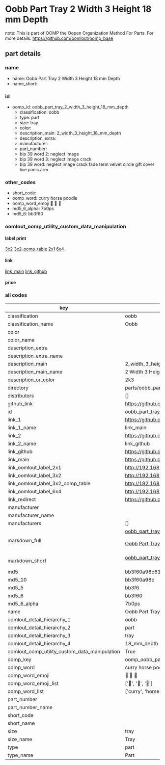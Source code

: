 # Oobb Part Tray 2 Width 3 Height 18 mm Depth  

note: This is part of OOMP the Oopen Organization Method For Parts. For more details: https://github.com/oomlout/oomp_base

##  part details
  







### name
* name: Oobb Part Tray 2 Width 3 Height 18 mm Depth
* name_short: 
### id
* oomp_id: oobb_part_tray_2_width_3_height_18_mm_depth
  * classification: oobb
  * type: part
  * size: tray
  * color: 
  * description_main: 2_width_3_height_18_mm_depth
  * description_extra: 
  * manufacturer: 
  * part_number: 
  * bip 39 word 2: neglect image
  * bip 39 word 3: neglect image crack
  * bip 39 word: neglect image crack fade term velvet circle gift cover live panic arm

### other_codes
* short_code: 
* oomp_word: curry horse poodle
* oomp_word_emoji :curry: :horse: :poodle:
* md5_6_alpha: 7b0ps
* md5_6: bb3f60






### oomlout_oomp_utility_custom_data_manipulation
#### label print
[3x2](http://192.168.1.245:1112/?label=oomp%207b0ps)
[3x2_oomp_table](http://192.168.1.108:1112/?label=oomp%207b0ps)
[2x1](http://192.168.1.242:1112/?label=oomp%207b0ps)
[6x4](http://192.168.1.55:1112/?label=oomp%207b0ps)    

#### link

[link_main](https://github.com/oomlout/oomlout_oomp_version_1_messy/tree/main/parts/oobb_part_tray_2_width_3_height_18_mm_depth) [link_github](https://github.com/oomlout/oomlout_oomp_version_1_messy/tree/main/parts/oobb_part_tray_2_width_3_height_18_mm_depth)                             

#### price







### all codes 
| key | value |  
| --- | --- |  
| classification | oobb |  
| classification_name | Oobb |  
| color |  |  
| color_name |  |  
| description_extra |  |  
| description_extra_name |  |  
| description_main | 2_width_3_height_18_mm_depth |  
| description_main_name | 2 Width 3 Height 18 mm Depth |  
| description_or_color | 2k3 |  
| directory | parts/oobb_part_tray_2_width_3_height_18_mm_depth |  
| distributors | [] |  
| github_link | https://github.com/oomlout/oomlout_oomp_part_src/tree/main/parts/oobb_part_tray_2_width_3_height_18_mm_depth |  
| id | oobb_part_tray_2_width_3_height_18_mm_depth |  
| link_1 | https://github.com/oomlout/oomlout_oomp_version_1_messy/tree/main/parts/oobb_part_tray_2_width_3_height_18_mm_depth |  
| link_1_name | link_main |  
| link_2 | https://github.com/oomlout/oomlout_oomp_version_1_messy/tree/main/parts/oobb_part_tray_2_width_3_height_18_mm_depth |  
| link_2_name | link_github |  
| link_github | https://github.com/oomlout/oomlout_oomp_version_1_messy/tree/main/parts/oobb_part_tray_2_width_3_height_18_mm_depth |  
| link_main | https://github.com/oomlout/oomlout_oomp_version_1_messy/tree/main/parts/oobb_part_tray_2_width_3_height_18_mm_depth |  
| link_oomlout_label_2x1 | http://192.168.1.242:1112/?label=oomp%207b0ps |  
| link_oomlout_label_3x2 | http://192.168.1.245:1112/?label=oomp%207b0ps |  
| link_oomlout_label_3x2_oomp_table | http://192.168.1.108:1112/?label=oomp%207b0ps |  
| link_oomlout_label_6x4 | http://192.168.1.55:1112/?label=oomp%207b0ps |  
| link_redirect | https://github.com/oomlout/oomlout_oomp_version_1_messy/tree/main/parts/oobb_part_tray_2_width_3_height_18_mm_depth |  
| manufacturer |  |  
| manufacturer_name |  |  
| manufacturers | [] |  
| markdown_full | [oobb_part_tray_2_width_3_height_18_mm_depth](none)<br>[](none)<br>[Oobb Part Tray 2 Width 3 Height 18 Mm Depth](none)<br><br> |  
| markdown_short | [oobb_part_tray_2_width_3_height_18_mm_depth](none)<br><br> |  
| md5 | bb3f60a98c61c527c86fb51c639c54a0 |  
| md5_10 | bb3f60a98c |  
| md5_5 | bb3f6 |  
| md5_6 | bb3f60 |  
| md5_6_alpha | 7b0ps |  
| name | Oobb Part Tray 2 Width 3 Height 18 mm Depth |  
| oomlout_detail_hierarchy_1 | oobb |  
| oomlout_detail_hierarchy_2 | part |  
| oomlout_detail_hierarchy_3 | tray |  
| oomlout_detail_hierarchy_4 | 18_mm_depth |  
| oomlout_oomp_utility_custom_data_manipulation | True |  
| oomp_key | oomp_oobb_part_tray_2_width_3_height_18_mm_depth |  
| oomp_word | curry horse poodle |  
| oomp_word_emoji | :curry: :horse: :poodle: |  
| oomp_word_emoji_list | [':curry:', ':horse:', ':poodle:'] |  
| oomp_word_list | ['curry', 'horse', 'poodle'] |  
| part_number |  |  
| part_number_name |  |  
| short_code |  |  
| short_name |  |  
| size | tray |  
| size_name | Tray |  
| type | part |  
| type_name | Part |  
